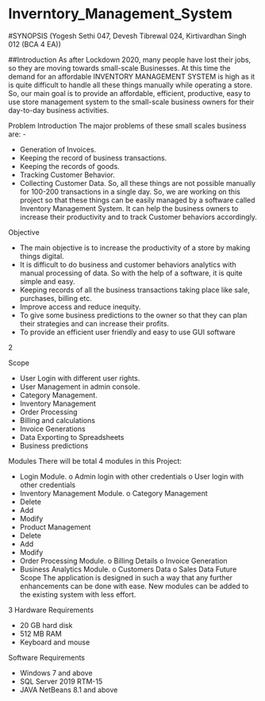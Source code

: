 # Inverntory_Management_System
#SYNOPSIS (Yogesh Sethi 047, Devesh Tibrewal 024, Kirtivardhan Singh 012 (BCA 4 EA))

##Introduction
As after Lockdown 2020, many people have lost their jobs, so they are moving towards small-scale
Businesses. At this time the demand for an affordable INVENTORY MANAGEMENT SYSTEM is high as
it is quite difficult to handle all these things manually while operating a store.
So, our main goal is to provide an affordable, efficient, productive, easy to use store management system to
the small-scale business owners for their day-to-day business activities.

Problem Introduction
The major problems of these small scales business are: -
- Generation of Invoices.
- Keeping the record of business transactions.
- Keeping the records of goods.
- Tracking Customer Behavior.
- Collecting Customer Data.
So, all these things are not possible manually for 100-200 transactions in a single day. So, we are working on
this project so that these things can be easily managed by a software called Inventory Management System.
It can help the business owners to increase their productivity and to track Customer behaviors accordingly.

Objective

- The main objective is to increase the productivity of a store by making things digital.
- It is difficult to do business and customer behaviors analytics with manual processing of data. So
with the help of a software, it is quite simple and easy.
- Keeping records of all the business transactions taking place like sale, purchases, billing etc.
- Improve access and reduce inequity.
- To give some business predictions to the owner so that they can plan their strategies and can
increase their profits.
- To provide an efficient user friendly and easy to use GUI software

2

Scope
- User Login with different user rights.
- User Management in admin console.
- Category Management.
- Inventory Management
- Order Processing
- Billing and calculations
- Invoice Generations
- Data Exporting to Spreadsheets
- Business predictions

Modules
There will be total 4 modules in this Project:
- Login Module.
o Admin login with other credentials
o User login with other credentials
- Inventory Management Module.
o Category Management
- Delete
- Add
- Modify
- Product Management
- Delete
- Add
- Modify
- Order Processing Module.
o Billing Details
o Invoice Generation
- Business Analytics Module.
o Customers Data
o Sales Data
Future Scope
The application is designed in such a way that any further enhancements can be done with ease.
New modules can be added to the existing system with less effort.

3
Hardware Requirements
- 20 GB hard disk
- 512 MB RAM
- Keyboard and mouse

Software Requirements
- Windows 7 and above
- SQL Server 2019 RTM-15
- JAVA NetBeans 8.1 and above
